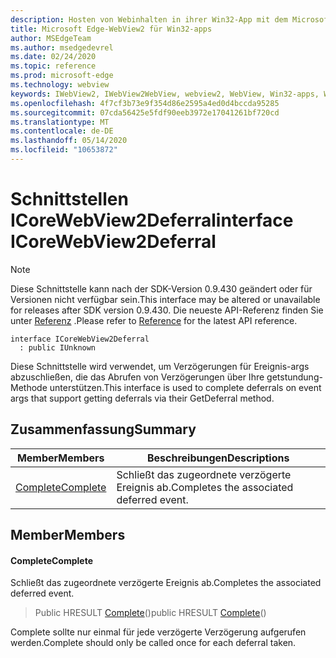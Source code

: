 ```yaml
---
description: Hosten von Webinhalten in ihrer Win32-App mit dem Microsoft Edge WebView2-Steuerelement
title: Microsoft Edge-WebView2 für Win32-apps
author: MSEdgeTeam
ms.author: msedgedevrel
ms.date: 02/24/2020
ms.topic: reference
ms.prod: microsoft-edge
ms.technology: webview
keywords: IWebView2, IWebView2WebView, webview2, WebView, Win32-apps, Win32, Edge, ICoreWebView2, ICoreWebView2Host, Browser-Steuerelement, Edge-HTML
ms.openlocfilehash: 4f7cf3b73e9f354d86e2595a4ed0d4bccda95285
ms.sourcegitcommit: 07cda56425e5fdf90eeb3972e17041261bf720cd
ms.translationtype: MT
ms.contentlocale: de-DE
ms.lasthandoff: 05/14/2020
ms.locfileid: "10653872"
---
```

# <span data-ttu-id="e55ba-104">Schnittstellen ICoreWebView2Deferral</span><span class="sxs-lookup"><span data-stu-id="e55ba-104">interface ICoreWebView2Deferral</span></span> 

> [!NOTE]
> <span data-ttu-id="e55ba-105">Diese Schnittstelle kann nach der SDK-Version 0.9.430 geändert oder für Versionen nicht verfügbar sein.</span><span class="sxs-lookup"><span data-stu-id="e55ba-105">This interface may be altered or unavailable for releases after SDK version 0.9.430.</span></span> <span data-ttu-id="e55ba-106">Die neueste API-Referenz finden Sie unter [Referenz](../../../webview2-api-reference.md) .</span><span class="sxs-lookup"><span data-stu-id="e55ba-106">Please refer to [Reference](../../../webview2-api-reference.md) for the latest API reference.</span></span>

```
interface ICoreWebView2Deferral
  : public IUnknown
```

<span data-ttu-id="e55ba-107">Diese Schnittstelle wird verwendet, um Verzögerungen für Ereignis-args abzuschließen, die das Abrufen von Verzögerungen über Ihre getstundung-Methode unterstützen.</span><span class="sxs-lookup"><span data-stu-id="e55ba-107">This interface is used to complete deferrals on event args that support getting deferrals via their GetDeferral method.</span></span>

## <span data-ttu-id="e55ba-108">Zusammenfassung</span><span class="sxs-lookup"><span data-stu-id="e55ba-108">Summary</span></span>

 <span data-ttu-id="e55ba-109">Member</span><span class="sxs-lookup"><span data-stu-id="e55ba-109">Members</span></span>                        | <span data-ttu-id="e55ba-110">Beschreibungen</span><span class="sxs-lookup"><span data-stu-id="e55ba-110">Descriptions</span></span>
--------------------------------|---------------------------------------------
[<span data-ttu-id="e55ba-111">Complete</span><span class="sxs-lookup"><span data-stu-id="e55ba-111">Complete</span></span>](#complete) | <span data-ttu-id="e55ba-112">Schließt das zugeordnete verzögerte Ereignis ab.</span><span class="sxs-lookup"><span data-stu-id="e55ba-112">Completes the associated deferred event.</span></span>

## <span data-ttu-id="e55ba-113">Member</span><span class="sxs-lookup"><span data-stu-id="e55ba-113">Members</span></span>

#### <span data-ttu-id="e55ba-114">Complete</span><span class="sxs-lookup"><span data-stu-id="e55ba-114">Complete</span></span> 

<span data-ttu-id="e55ba-115">Schließt das zugeordnete verzögerte Ereignis ab.</span><span class="sxs-lookup"><span data-stu-id="e55ba-115">Completes the associated deferred event.</span></span>

> <span data-ttu-id="e55ba-116">Public HRESULT [Complete](#complete)()</span><span class="sxs-lookup"><span data-stu-id="e55ba-116">public HRESULT [Complete](#complete)()</span></span>

<span data-ttu-id="e55ba-117">Complete sollte nur einmal für jede verzögerte Verzögerung aufgerufen werden.</span><span class="sxs-lookup"><span data-stu-id="e55ba-117">Complete should only be called once for each deferral taken.</span></span>

